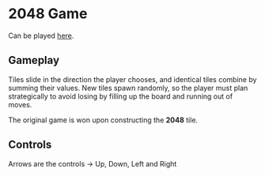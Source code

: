 [//]: # "permalink: /index.html"

# 2048 Game

Can be played [here](http://127.0.0.1:5500/Games/2048%20Game/index.html).

## Gameplay

Tiles slide in the direction the player chooses, and identical tiles combine by summing their values. New tiles spawn randomly, so the player must plan strategically to avoid losing by filling up the board and running out of moves.

The original game is won upon constructing the **2048** tile.

## Controls

Arrows are the controls -> Up, Down, Left and Right 


